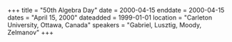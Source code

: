 +++
title = "50th Algebra Day"
date = 2000-04-15
enddate = 2000-04-15
dates = "April 15, 2000"
dateadded = 1999-01-01
location = "Carleton University, Ottawa, Canada"
speakers = "Gabriel, Lusztig, Moody, Zelmanov"
+++
